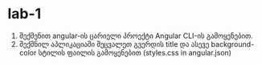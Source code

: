 # lab-1

1.	შექმენით angular-ის ცარიელი პროექტი Angular CLI-ის გამოყენებით.
2.	შექმნილ აპლიკაციაში შეცვალეთ გვერდის title და ასევე background-color სტილის ფაილის გამოყენებით (styles.css in angular.json)
